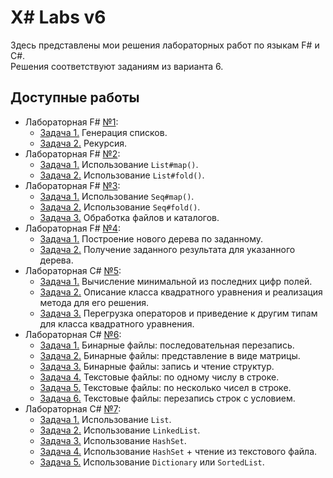 # X# Labs v6
Здесь представлены мои решения лабораторных работ по языкам F# и C#.<br>
Решения соответствуют заданиям из варианта 6.

## Доступные работы
- Лабораторная F# [№1](Lab1):
  - [Задача 1.](Lab1/Task1.fs) Генерация списков.
  - [Задача 2.](Lab1/Task2.fs) Рекурсия.
- Лабораторная F# [№2](Lab2):
  - [Задача 1.](Lab2/Task1.fs) Использование `List#map()`.
  - [Задача 2.](Lab2/Task2.fs) Использование `List#fold()`.
- Лабораторная F# [№3](Lab3):
  - [Задача 1.](Lab3/Task1.fs) Использование `Seq#map()`.
  - [Задача 2.](Lab3/Task2.fs) Использование `Seq#fold()`.
  - [Задача 3.](Lab3/Task3.fs) Обработка файлов и каталогов.
- Лабораторная F# [№4](Lab4):
  - [Задача 1.](Lab4/Task1.fs) Построение нового дерева по заданному.
  - [Задача 2.](Lab4/Task2.fs) Получение заданного результата для указанного дерева.
- Лабораторная C# [№5](Lab5):
  - [Задача 1.](Lab5/Task1.cs) Вычисление минимальной из последних цифр полей.
  - [Задача 2.](Lab5/Task2.cs) Описание класса квадратного уравнения и реализация метода для его решения.
  - [Задача 3.](Lab5/Task3.cs) Перегрузка операторов и приведение к другим типам для класса квадратного уравнения.
- Лабораторная C# [№6](Lab6):
  - [Задача 1.](Lab6/Task1.cs) Бинарные файлы: последовательная перезапись.
  - [Задача 2.](Lab6/Task2.cs) Бинарные файлы: представление в виде матрицы.
  - [Задача 3.](Lab6/Task3.cs) Бинарные файлы: запись и чтение структур.
  - [Задача 4.](Lab6/Task4.cs) Текстовые файлы: по одному числу в строке.
  - [Задача 5.](Lab6/Task5.cs) Текстовые файлы: по несколько чисел в строке.
  - [Задача 6.](Lab6/Task6.cs) Текстовые файлы: перезапись строк с условием.
- Лабораторная C# [№7](Lab7):
  - [Задача 1.](Lab7/Task1.cs) Использование `List`.
  - [Задача 2.](Lab7/Task2.cs) Использование `LinkedList`.
  - [Задача 3.](Lab7/Task3.cs) Использование `HashSet`.
  - [Задача 4.](Lab7/Task4.cs) Использование `HashSet` + чтение из текстового файла.
  - [Задача 5.](Lab7/Task5.cs) Использование `Dictionary` или `SortedList`.
